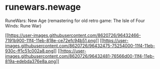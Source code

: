 # runewars.newage
RuneWars: New Age (remastering for old retro game: The Isle of Four Winds: Rune War)

[[https://user-images.githubusercontent.com/8620726/96432466-7191b900-11f4-11eb-818e-ce72efc94b51.png]]
[[https://user-images.githubusercontent.com/8620726/96432475-75254000-11f4-11eb-930c-ff1c51c002a8.png]]
[[https://user-images.githubusercontent.com/8620726/96432481-76566d00-11f4-11eb-819a-edebda376e8a.png]]
